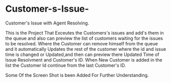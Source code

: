 # Customer-s-Issue-
Customer's Issue with Agent Resolving.

This is the Project That Exceutes the Customers's issues and add's them in the queue and  also can preview the list of customers waiting for the issues to be resolved.
Where the Customer can remove himself from the queue and it automatically Updates the rest of the customer where the id and issue time is changed or Updated,and then can preview there Updated Time of Issue Resolvment and Customer's ID.
When New Customer is added  in the list the Customer Id continue from the last Customer's ID.

Some Of the Screen Shot is been Added For Further Understanding.

